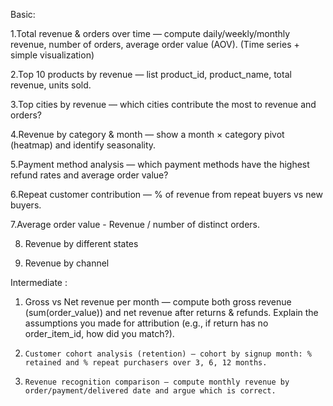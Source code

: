 
Basic:

1.Total revenue & orders over time — compute daily/weekly/monthly revenue, number of orders, average order value (AOV). (Time series + simple visualization)

2.Top 10 products by revenue — list product_id, product_name, total revenue, units sold.

3.Top cities by revenue — which cities contribute the most to revenue and orders?

4.Revenue by category & month — show a month × category pivot (heatmap) and identify seasonality.

5.Payment method analysis — which payment methods have the highest refund rates and average order value?

6.Repeat customer contribution — % of revenue from repeat buyers vs new buyers.

7.Average order value - Revenue / number of distinct orders.

8. Revenue by different states

9. Revenue by channel

Intermediate :
 1.	Gross vs Net revenue per month — compute both gross revenue (sum(order_value)) and net revenue after returns & refunds. Explain the assumptions you made for attribution (e.g., if return has no order_item_id, how did you match?).
 2.		Customer cohort analysis (retention) — cohort by signup month: % retained and % repeat purchasers over 3, 6, 12 months.
 3.		Revenue recognition comparison — compute monthly revenue by order/payment/delivered date and argue which is correct.



